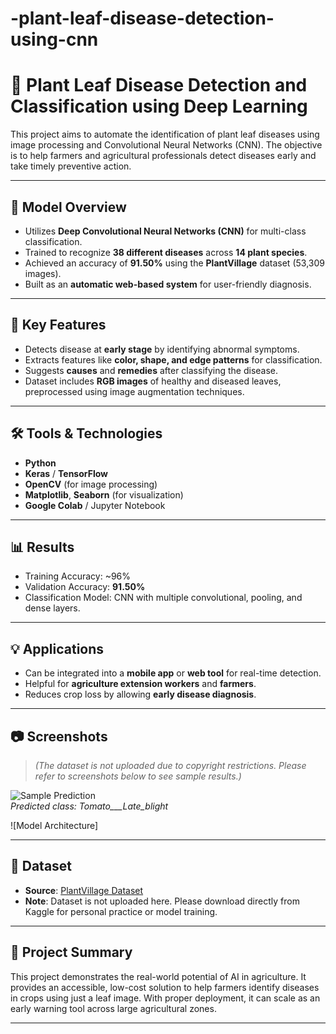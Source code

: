 # -plant-leaf-disease-detection-using-cnn
# 🌿 Plant Leaf Disease Detection and Classification using Deep Learning

This project aims to automate the identification of plant leaf diseases using image processing and Convolutional Neural Networks (CNN). The objective is to help farmers and agricultural professionals detect diseases early and take timely preventive action.

---

## 🧠 Model Overview

- Utilizes **Deep Convolutional Neural Networks (CNN)** for multi-class classification.
- Trained to recognize **38 different diseases** across **14 plant species**.
- Achieved an accuracy of **91.50%** using the **PlantVillage** dataset (53,309 images).
- Built as an **automatic web-based system** for user-friendly diagnosis.

---

## 🔬 Key Features

- Detects disease at **early stage** by identifying abnormal symptoms.
- Extracts features like **color, shape, and edge patterns** for classification.
- Suggests **causes** and **remedies** after classifying the disease.
- Dataset includes **RGB images** of healthy and diseased leaves, preprocessed using image augmentation techniques.

---

## 🛠 Tools & Technologies

- **Python**  
- **Keras** / **TensorFlow**  
- **OpenCV** (for image processing)  
- **Matplotlib**, **Seaborn** (for visualization)  
- **Google Colab** / Jupyter Notebook

---

## 📊 Results

- Training Accuracy: ~96%
- Validation Accuracy: **91.50%**
- Classification Model: CNN with multiple convolutional, pooling, and dense layers.

---

## 💡 Applications

- Can be integrated into a **mobile app** or **web tool** for real-time detection.
- Helpful for **agriculture extension workers** and **farmers**.
- Reduces crop loss by allowing **early disease diagnosis**.

---

## 📷 Screenshots

> *(The dataset is not uploaded due to copyright restrictions. Please refer to screenshots below to see sample results.)*

![Sample Prediction]()  
*Predicted class: Tomato___Late_blight*

![Model Architecture]

---

## 📁 Dataset

- **Source**: [PlantVillage Dataset](https://www.kaggle.com/datasets/emmarex/plantdisease)
- **Note**: Dataset is not uploaded here. Please download directly from Kaggle for personal practice or model training.

---


## 📌 Project Summary

This project demonstrates the real-world potential of AI in agriculture. It provides an accessible, low-cost solution to help farmers identify diseases in crops using just a leaf image. With proper deployment, it can scale as an early warning tool across large agricultural zones.

---

